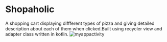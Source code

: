 # Shopaholic
A shopping cart displaying diffferent types of pizza and giving detailed description about each of them when clicked.Built using recycler view and adapter class written in kotlin.
![myappactivity](https://user-images.githubusercontent.com/44760490/78605659-e3f00c80-7853-11ea-8797-ebd0014c3684.png)
